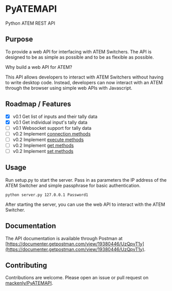 # PyATEMAPI
 Python ATEM REST API

## Purpose
To provide a web API for interfacing with ATEM Switchers. The API is designed to be as simple as possible and to be as flexible as possible.

Why build a web API for ATEM?

This API allows developers to interact with ATEM Switchers without having to write desktop code. Instead, developers can now interact with an ATEM through the browser using simple web APIs with Javascript.

## Roadmap / Features
- [x] v0.1 Get list of inputs and their tally data
- [x] v0.1 Get individual input's tally data
- [ ] v0.1 Websocket support for tally data
- [ ] v0.2 Implement [connection methods](https://clvlabs.github.io/PyATEMMax/docs/methods/connect/)
- [ ] v0.2 Implement [execute methods](https://clvlabs.github.io/PyATEMMax/docs/methods/exec/)
- [ ] v0.2 Implement [get methods](https://clvlabs.github.io/PyATEMMax/docs/data/)
- [ ] v0.2 Implement [set methods](https://clvlabs.github.io/PyATEMMax/docs/methods/set/)

## Usage
Run setup.py to start the server. Pass in as parameters the IP address of the ATEM Switcher and simple passphrase for basic authentication.

```python server.py 127.0.0.1 Password1```

After starting the server, you can use the web API to interact with the ATEM Switcher.

## Documentation
The API documentation is available through Postman at [https://documenter.getpostman.com/view/19380446/UzQpvT1y](https://documenter.getpostman.com/view/19380446/UzQpvT1y).

## Contributing
Contributions are welcome. Please open an issue or pull request on [mackenly/PyATEMAPI](https://github.com/mackenly/PyATEMAPI).
